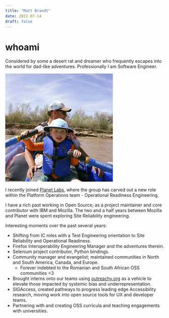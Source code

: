 ```yaml
---
title: "Matt Brandt"
date: 2022-07-14
draft: false
---
```

# whoami
Considered by some a desert rat and dreamer who frequently escapes into the world for dad-like adventures. Professionally I am Software Engineer.

![Me](/about/me.jpeg)

I recently joined [Planet Labs](https://planet.com/), where the group has carved out a new role within the Platform Operations team - Operational Readiness Engineering.

I have a rich past working in Open Source; as a project maintainer and core contributor with IBM and Mozilla. The two and a half years between Mozilla and Planet were spent exploring Site Reliability engineering.

Interesting moments over the past several years:
* Shifting from IC roles with a Test Engineering orientation to Site Reliability and Operational Readiness.
* Firefox Interoperability Engineering Manager and the adventures therein.
* Selenium project contributor, Python bindings.
* Community manager and evangelist; maintained communities in North and South America, Canada, and Europe.
  * Forever indebted to the Romanian and South African OSS communities <3
* Brought interns onto our teams using [outreachy.org](https://www.outreachy.org/) as a vehicle to elevate those impacted by systemic bias and underrepresentation.
* SIGAccess, created pathways to progress leading edge Accessibility research, moving work into open source tools for UX and developer teams.
* Partnering with and creating OSS curricula and teaching engagements with universities.
